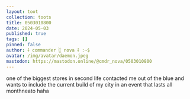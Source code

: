 ```yaml
---
layout: toot
collection: toots
title: 0503010800
date: 2024-05-03
published: true
tags: []
pinned: false
author: ⸸ commander ░ nova ⸸ :~$
avatar: /img/avatar/daemon.jpeg
mastodon: https://mastodon.online/@cmdr_nova/0503010800
---
```


one of the biggest stores in second life contacted me out of the blue and wants to include the current build of my city in an event that lasts all monthneato haha
